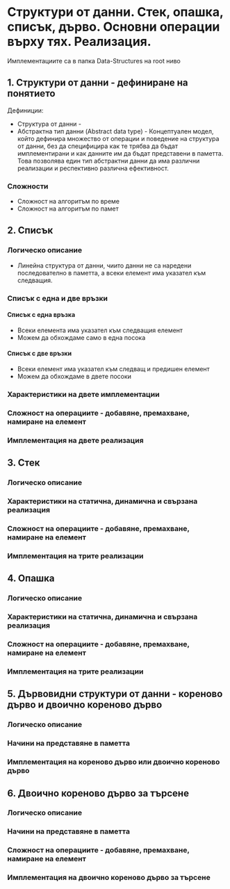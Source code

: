 # Структури от данни. Стек, опашка, списък, дърво. Основни операции върху тях. Реализация.

Имплементациите са в папка Data-Structures на root ниво

## 1. Структури от данни - дефиниране на понятието

Дефиниции:
- Структура от данни - 
- Абстрактна тип данни (Abstract data type) - Концептуален модел, който дефинира множество от операции и поведение на структура от данни, без да специфицира как те трябва да бъдат имплементирани и как данните им да бъдат представени в паметта. Това позволява един тип абстрактни данни да има различни реализации и респективно различна ефективност.

### Сложности
- Сложност на алгоритъм по време
- Сложност на алгоритъм по памет

## 2. Списък
### Логическо описание
- Линейна структура от данни, чиито данни не са наредени последователно в паметта, а всеки елемент има указател към следващия.
### Списък с една и две връзки
#### Списък с една връзка
- Всеки елемента има указател към следващия елемент
- Можем да обхождаме само в една посока
#### Списък с две връзки
- Всеки елемент има указател към следващ и предишен елемент
- Можем да обхождаме в двете посоки
### Характеристики на двете имплементации
### Сложност на операциите - добавяне, премахване, намиране на елемент
### Имплементация на двете реализация

## 3. Стек
### Логическо описание
### Характеристики на статична, динамична и свързана реализация
### Сложност на операциите - добавяне, премахване, намиране на елемент
### Имплементация на трите реализации

## 4. Опашка
### Логическо описание
### Характеристики на статична, динамична и свързана реализация
### Сложност на операциите - добавяне, премахване, намиране на елемент
### Имплементация на трите реализации

## 5. Дървовидни структури от данни - кореново дърво и двоично кореново дърво
### Логическо описание
### Начини на представяне в паметта
### Имплементация на кореново дърво или двоично кореново дърво

## 6. Двоично кореново дърво за търсене
### Логическо описание
### Начини на представяне в паметта
### Сложност на операциите - добавяне, премахване, намиране на елемент
### Имплементация на двоично кореново дърво за търсене
